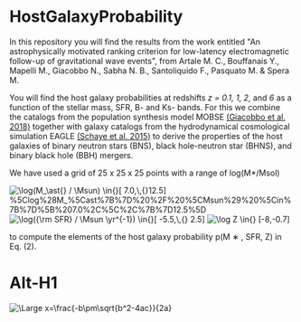 # HostGalaxyProbability

In this repository you will find the results from the work entitled "An astrophysically motivated ranking criterion for
low-latency electromagnetic follow-up of gravitational wave events", from Artale M. C., Bouffanais Y., Mapelli M., Giacobbo N., Sabha N. B., Santoliquido F., Pasquato M. & Spera M.

You will find the host galaxy probabilities at redshifts *z = 0.1, 1, 2,* and *6* as a function of the stellar mass, SFR, B- and Ks- bands.
For this we combine the catalogs from the population synthesis model MOBSE 
[(Giacobbo et al. 2018)](https://ui.adsabs.harvard.edu/abs/2018MNRAS.474.2959G/abstract)
together with galaxy catalogs from the hydrodynamical cosmological simulation EAGLE [(Schaye et al. 2015)](https://ui.adsabs.harvard.edu/abs/2015MNRAS.446..521S/abstract) to derive the properties of the host galaxies of binary neutron stars (BNS), black hole-neutron star (BHNS), and binary black hole (BBH) mergers.

We have used a grid of 25 x 25 x 25 points with a range of log(M*/Msol)

<img src="https://latex.codecogs.com/svg.latex?\Large&space;\log(M_\ast{} / \Msun) \in{}[ 7.0,\,{}12.5]" title="\log(M_\ast{} / \Msun) \in{}[ 7.0,\,{}12.5]" />
%5Clog%28M_%5Cast%7B%7D%20%2F%20%5CMsun%29%20%5Cin%7B%7D%5B%207.0%2C%5C%2C%7B%7D12.5%5D
<img src="https://latex.codecogs.com/svg.latex?\Large&space;\log({\rm SFR} / \Msun \yr^{-1}) \in{}[ -5.5,\,{} 2.5]" title="\log({\rm SFR} / \Msun \yr^{-1}) \in{}[ -5.5,\,{} 2.5]" />
<img src="https://latex.codecogs.com/svg.latex?\Large&space;\log Z \in{} [-8,-0.7]" title="\log Z \in{} [-8,-0.7]" />

to compute the elements of the host galaxy probability p(M ∗ , SFR, Z)
in Eq. (2).


Alt-H1
======

<img src="https://latex.codecogs.com/svg.latex?\Large&space;x=\frac{-b\pm\sqrt{b^2-4ac}}{2a}" title="\Large x=\frac{-b\pm\sqrt{b^2-4ac}}{2a}" />
